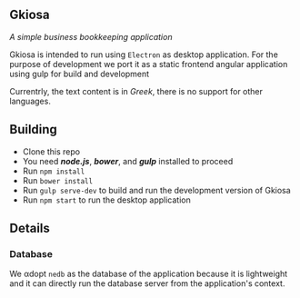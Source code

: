 ## Gkiosa

*A simple business bookkeeping application*

Gkiosa is intended to run using `Electron` as desktop application.
For the purpose of development we port it as a static frontend angular application using gulp for build and development

Currentrly, the text content is in *Greek*, there is no support for other languages.

## Building

* Clone this repo
* You need ___node.js___, ___bower___, and ___gulp___ installed to proceed
* Run `npm install`
* Run `bower install`
* Run `gulp serve-dev` to build and run the development version of Gkiosa
* Run `npm start` to run the desktop application

## Details

### Database

We αdopt `nedb` as the database of the application because it is lightweight and it can directly run the database server from the application's context.
